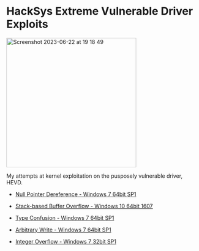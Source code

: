# HackSys Extreme Vulnerable Driver Exploits

<img width="339" alt="Screenshot 2023-06-22 at 19 18 49" src="https://github.com/plackyhacker/HEVD/assets/42491100/f479cecd-4bb0-4004-a717-812f71ef082e">

My attempts at kernel exploitation on the pusposely vulnerable driver, HEVD.

- [Null Pointer Dereference - Windows 7 64bit SP1](https://github.com/plackyhacker/HEVD/blob/main/hevd_null_pointer_deref.cpp)

- [Stack-based Buffer Overflow - Windows 10 64bit 1607](https://github.com/plackyhacker/HEVD/blob/main/hevd_stack_overflow.cpp)
 
- [Type Confusion - Windows 7 64bit SP1](https://github.com/plackyhacker/HEVD/blob/main/hevd_type_confusion.cpp)

- [Arbitrary Write - Windows 7 64bit SP1](https://github.com/plackyhacker/HEVD/blob/main/hevd_arbitrary_write.cpp)

- [Integer Overflow - Windows 7 32bit SP1](https://github.com/plackyhacker/HEVD/blob/main/hevd_integer_overflow.cpp)
